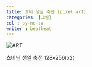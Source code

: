 ```yaml
---
title: 쵸비 생일 축전 (pixel art)
categories: [그림]
ccl : by-nc-sa
writer : beatheat
---
```


![ART](https://cdn.discordapp.com/attachments/987651683687481394/1035789138978410526/x4.png)


쵸비님 생일 축전 128x256(x2)